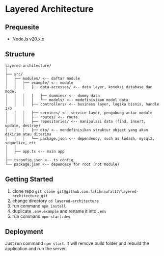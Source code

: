 # Layered Architecture

## Prequesite
- NodeJs v20.x.x

## Structure
```
layered-architecture/
│
├── src/
│   ├── modules/ <-- daftar module
│   │   ├── example/ <-- module
│   │   │   ├── data-accesses/ <-- data layer, koneksi database dan model
│   │   │   |   ├── dummies/ <-- dummy data
│   │   │   |   └── models/ <-- medefinisikan model data
│   │   │   ├── controllers/ <-- business layer, logika bisnis, handle I/O
│   │   │   ├── services/ <-- service layer, pengubung antar module
│   │   │   ├── routes/ <-- route
│   │   │   ├── repositories/ <-- manipulasi data (find, insert, update, destroy)
│   │   │   ├── dto/ <-- mendefinisikan struktur object yang akan dikirim atau diterima
│   │   │   └── package.json <-- dependency, such as lodash, mysql2, sequelize, etc
│   │
│   ├── app.ts <-- main app
│
├── tsconfig.json <-- ts config
└── package.json <-- dependecy for root (not module)

```

## Getting Started
1. clone repo `git clone git@github.com:falihnaufal17/layered-architecture.git`
2. change directory `cd layered-architecture`
3. run command `npm install`
4. duplicate `.env.example` and rename it into `.env`
5. run command `npm start:dev`

## Deployment
Just run command `npm start`. It will remove build folder and rebuild the application and run the server.